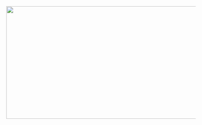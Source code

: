 <a href="https://github.com/devxb/gitanimals">
<img
  src="https://render.gitanimals.org/farms/yoooonnn"
  width="600"
  height="300"
/>
</a>

